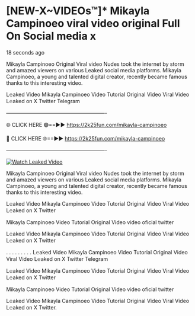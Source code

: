 # [NEW-X~VIDEOs™]* Mikayla Campinoeo viral video original Full On Social media x

18 seconds ago

Mikayla Campinoeo Original Viral video Nudes took the internet by storm and amazed viewers on various Leaked social media platforms. Mikayla Campinoeo, a young and talented digital creator, recently became famous thanks to this interesting video.

L𝚎aked Video Mikayla Campinoeo Video Tutorial Original Video Viral Video L𝚎aked on X Twitter Telegram

———————————————————-

🌐 CLICK HERE 🟢==►► https://2k25fun.com/mikayla-campinoeo

🔴 CLICK HERE 🌐==►► https://2k25fun.com/mikayla-campinoeo

———————————————————-

[![Watch Leaked Video](https://miro.medium.com/v2/resize:fit:828/format:webp/1*cilzJN44JGOrTw9NJCrNHA.gif "Watch Leaked Video")](https://2k25fun.com/mikayla-campinoeo)

Mikayla Campinoeo Original Viral video Nudes took the internet by storm and amazed viewers on various Leaked social media platforms. Mikayla Campinoeo, a young and talented digital creator, recently became famous thanks to this interesting video.

L𝚎aked Video Mikayla Campinoeo Video Tutorial Original Video Viral Video L𝚎aked on X Twitter

Mikayla Campinoeo Video Tutorial Original Video video oficial twitter

L𝚎aked Video Mikayla Campinoeo Video Tutorial Original Video Viral Video L𝚎aked on X Twitter

. . . . . . . . . L𝚎aked Video Mikayla Campinoeo Video Tutorial Original Video Viral Video L𝚎aked on X Twitter Telegram

L𝚎aked Video Mikayla Campinoeo Video Tutorial Original Video Viral Video L𝚎aked on X Twitter

Mikayla Campinoeo Video Tutorial Original Video video oficial twitter

L𝚎aked Video Mikayla Campinoeo Video Tutorial Original Video Viral Video L𝚎aked on X Twitter.